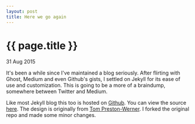```yaml
---
layout: post
title: Here we go again
---
```


{{ page.title }}
================

<p class="meta">31 Aug 2015</p>

It's been a while since I've maintained a blog seriously. After flirting with Ghost, Medium and even Github's gists, I settled on Jekyll for its ease of use and customization. This is going to be a more of a braindump, somewhere between Twitter and Medium.

Like most Jekyll blog this too is hosted on [Github](https://github.com). You can view the source [here](https://github.com/sent-hil/sent-hil.github.io). The design is originally from [Tom Preston-Werner](https://github.com/mojombo/mojombo.github.io). I forked the original repo and made some minor changes.
